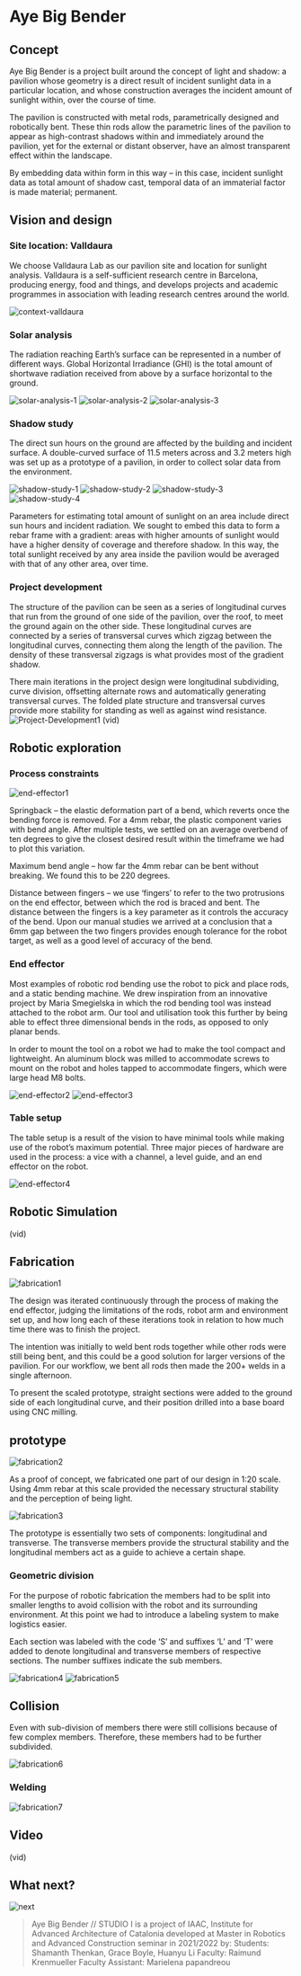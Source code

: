 # Aye Big Bender

## Concept

Aye Big Bender is a project built around the concept of light and shadow: a pavilion whose geometry is a direct result of incident sunlight data in a particular location, and whose construction averages the incident amount of sunlight within, over the course of time.

The pavilion is constructed with metal rods, parametrically designed and robotically bent. These thin rods allow the parametric lines of the pavilion to appear as high-contrast shadows within and immediately around the pavilion, yet for the external or distant observer, have an almost transparent effect within the landscape.  

By embedding data within form in this way – in this case, incident sunlight data as total amount of shadow cast, temporal data of an immaterial factor is made material; permanent.

## Vision and design

### Site location: Valldaura

We choose Valldaura Lab as our pavilion site and location for sunlight analysis.  Valldaura is a self-sufficient research centre in Barcelona, producing energy, food and things, and develops projects and academic programmes in association with leading research centres around the world.

![context-valldaura](1.Intro/src/context-valldaura.jpg)

### Solar analysis

The radiation reaching Earth’s surface can be represented in a number of different ways. Global Horizontal Irradiance (GHI) is the total amount of shortwave radiation received from above by a surface horizontal to the ground.

![solar-analysis-1](1.Intro/src/solar-analysis-1.jpg)
![solar-analysis-2](1.Intro/src/solar-analysis-2.jpg)
![solar-analysis-3](1.Intro/src/solar-analysis-3.jpg)

### Shadow study

The direct sun hours on the ground are affected by the building and incident surface.  A double-curved surface of 11.5 meters across and 3.2 meters high was set up as a prototype of a pavilion, in order to collect solar data from the environment.

![shadow-study-1](1.Intro/src/shadow-study-1.jpg)
![shadow-study-2](1.Intro/src/shadow-study-2.jpg)
![shadow-study-3](1.Intro/src/shadow-study-3.jpg)
![shadow-study-4](1.Intro/src/shadow-study-4.jpg)

Parameters for estimating total amount of sunlight on an area include direct sun hours and incident radiation. We sought to embed this data to form a rebar frame with a gradient: areas with higher amounts of sunlight would have a higher density of coverage and therefore shadow.  In this way, the total sunlight received by any area inside the pavilion would be averaged with that of any other area, over time.

### Project development

The structure of the pavilion can be seen as a series of longitudinal curves that run from the ground of one side of the pavilion, over the roof, to meet the ground again on the other side.  These longitudinal curves are connected by a series of transversal curves which zigzag between the longitudinal curves, connecting them along the length of the pavilion.  The density of these transversal zigzags is what provides most of the gradient shadow.

There main iterations in the project design were longitudinal subdividing, curve division, offsetting alternate rows and automatically generating transversal curves. The folded plate structure and transversal curves provide more stability for standing as well as against wind resistance.
![Project-Development1](2.Project-Development/src/Project-Development1.jpg)
(vid)

## Robotic exploration

### Process constraints

![end-effector1](3.End-effector/src/end-effector1.png)

Springback – the elastic deformation part of a bend, which reverts once the bending force is removed. For a 4mm rebar, the plastic component varies with bend angle.  After multiple tests, we settled on an average overbend of ten degrees to give the closest desired result within the timeframe we had to plot this variation.

Maximum bend angle – how far the 4mm rebar can be bent without breaking.  We found this to be 220 degrees.

Distance between fingers – we use ‘fingers’ to refer to the two protrusions on the end effector, between which the rod is braced and bent.  The distance between the fingers is a key parameter as it controls the accuracy of the bend. Upon our manual studies we arrived at a conclusion that a 6mm gap between the two fingers provides enough tolerance for the robot target, as well as a good level of accuracy of the bend.

### End effector

Most examples of robotic rod bending use the robot to pick and place rods, and a static bending machine.  We drew inspiration from an innovative project by Maria Smegielska in which the rod bending tool was instead attached to the robot arm. Our tool and utilisation took this further by being able to effect three dimensional bends in the rods, as opposed to only planar bends.

In order to mount the tool on a robot we had to make the tool compact and lightweight. An aluminum block was milled to accommodate screws to mount on the robot and holes tapped to accommodate fingers, which were large head M8 bolts.

![end-effector2](3.End-effector/src/end-effector2.png)
![end-effector3](3.End-effector/src/end-effector3.png)

### Table setup

The table setup is a result of the vision to have minimal tools while making use of the robot’s maximum potential. Three major pieces of hardware are used in the process: a vice with a channel, a level guide, and an end effector on the robot.

![end-effector4](3.End-effector/src/end-effector4.png)

## Robotic Simulation

(vid)

## Fabrication

![fabrication1](6.Fabrication/src/fabrication1.jpg)

The design was iterated continuously through the process of making the end effector, judging the limitations of the rods, robot arm and environment set up, and how long each of these iterations took in relation to how much time there was to finish the project.

The intention was initially to weld bent rods together while other rods were still being bent, and this could be a good solution for larger versions of the pavilion.  For our workflow, we bent all rods then made the 200+ welds in a single afternoon.

To present the scaled prototype, straight sections were added to the ground side of each longitudinal curve, and their position drilled into a base board using CNC milling.

## prototype

![fabrication2](6.Fabrication/src/fabrication2.jpg)

As a proof of concept, we fabricated one part of our design in 1:20 scale. Using 4mm rebar at this scale provided the necessary structural stability and the perception of being light.

![fabrication3](6.Fabrication/src/fabrication3.jpg)

The prototype is essentially two sets of components: longitudinal and transverse. The transverse members provide the structural stability and the longitudinal members act as a guide to achieve a certain shape.

### Geometric division

For the purpose of robotic fabrication the members had to be split into smaller lengths to avoid collision with the robot and its surrounding environment. At this point we had to introduce a labeling system to make logistics easier.

Each section was labeled with the code ‘S’ and suffixes ‘L’ and ‘T’ were added to denote longitudinal and transverse members of respective sections. The number suffixes indicate the sub members.

![fabrication4](6.Fabrication/src/fabrication4.jpg)
![fabrication5](6.Fabrication/src/fabrication5.jpg)

## Collision


Even with sub-division of members there were still collisions because of few complex members. Therefore, these members had to be further subdivided.

![fabrication6](6.Fabrication/src/fabrication6.jpg)

### Welding

![fabrication7](6.Fabrication/src/fabrication7.jpg)

## Video

(vid)

## What next?

![next](1.Intro//src/next.jpg)

> Aye Big Bender // STUDIO I is a project of IAAC, Institute for Advanced Architecture of Catalonia developed at Master in Robotics and Advanced Construction seminar in 2021/2022 by:
Students: Shamanth Thenkan, Grace Boyle, Huanyu Li
Faculty: Raimund Krenmueller
Faculty Assistant: Marielena papandreou
